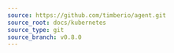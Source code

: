 ```yaml
---
source: https://github.com/timberio/agent.git
source_root: docs/kubernetes
source_type: git
source_branch: v0.8.0
---
```


